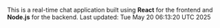 This is a real-time chat application built using **React** for the frontend and **Node.js** for the backend.
Last updated: Tue May 20 06:13:20 UTC 2025

